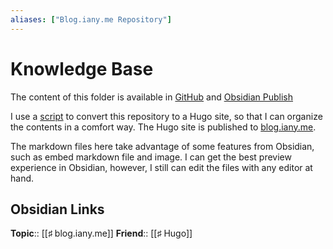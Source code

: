 ```yaml
---
aliases: ["Blog.iany.me Repository"]
---
```

# Knowledge Base

The content of this folder is available in [GitHub](https://github.com/doitian/knowledge-base) and [Obsidian Publish](https://kb.iany.me/output/README)

I use a [script](https://github.com/doitian/blog-autobuild/blob/master/x.py) to convert this repository to a Hugo site, so that I can organize the contents in a comfort way. The Hugo site is published to [blog.iany.me](https://blog.iany.me).

The markdown files here take advantage of some features from Obsidian, such as embed markdown file and image. I can get the best preview experience in Obsidian, however, I still can edit the files with any editor at hand.

## Obsidian Links

**Topic**:: [[♯ blog.iany.me]]
**Friend**:: [[♯ Hugo]]